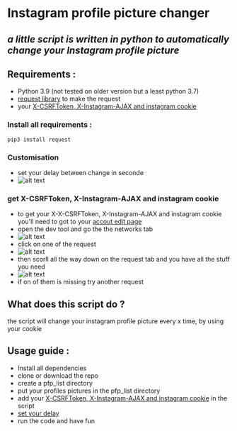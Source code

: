 # Instagram profile picture changer

## _a little script is written in python to automatically change your Instagram profile picture_

## Requirements :

- Python 3.9 (not tested on older version but a least python 3.7)
- [request library](https://docs.python-requests.org/en/latest/) to make the request
- your [X-CSRFToken, X-Instagram-AJAX and instagram cookie](https://github.com/TheWindFlower/instagram_profile_picture_changer#get-x-csrftoken-x-instagram-ajax-and-instagram-cookie)

### Install all requirements :

```
pip3 install request
```

### Customisation

- set your delay between change in seconde
- ![alt text](https://media.discordapp.net/attachments/849279007626625024/969271042222723172/unknown.png)

### get X-CSRFToken, X-Instagram-AJAX and instagram cookie

- to get your X-X-CSRFToken, X-Instagram-AJAX and instagram cookie you'll need to got to your [accout edit page](https://www.instagram.com/accounts/edit/)
- open the dev tool and go the the networks tab
- ![alt text](https://cdn.discordapp.com/attachments/849279007626625024/969274423481868329/unknown.png)
- click on one of the request
- ![alt text](https://media.discordapp.net/attachments/849279007626625024/969275638802423888/unknown.png)
- then scorll all the way down on the request tab and you have all the stuff you need
- ![alt text](https://media.discordapp.net/attachments/849279007626625024/969277032829714482/unknown.png)
- if on of them is missing try another request

## What does this script do ?

the script will change your instagram profile picture every x time, by using your cookie

## Usage guide :

- Install all dependencies
- clone or download the repo
- create a pfp_list directory
- put your profiles pictures in the pfp_list directory
- add your [X-CSRFToken, X-Instagram-AJAX and instagram cookie](https://github.com/TheWindFlower/instagram_profile_picture_changer#get-x-csrftoken-x-instagram-ajax-and-instagram-cookie) in the script
- [set your delay](https://github.com/TheWindFlower/instagram_profile_picture_changer#Customisation)
- run the code and have fun
